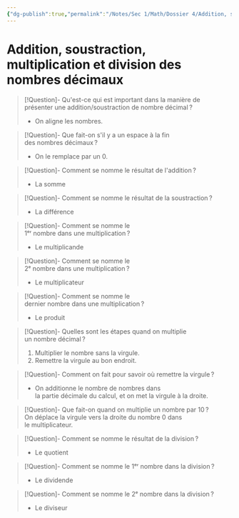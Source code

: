 ```yaml
---
{"dg-publish":true,"permalink":"/Notes/Sec 1/Math/Dossier 4/Addition, soustraction, multiplication et division des nombres décimaux/"}
---
```


# Addition, soustraction, multiplication et division des nombres décimaux

>[!Question]- Qu'est-ce qui est important dans la manière de présenter une addition/soustraction de nombre décimal ?
>- On aligne les nombres.

>[!Question]- Que fait-on s'il y a un espace à la fin des nombres décimaux ?
>- On le remplace par un 0.

>[!Question]- Comment se nomme le résultat de l'addition ?
>- La somme

>[!Question]- Comment se nomme le résultat de la soustraction ?
>- La différence

>[!Question]- Comment se nomme le 1ᵉʳ nombre dans une multiplication ?
>- Le multiplicande

>[!Question]- Comment se nomme le 2ᵉ nombre dans une multiplication ?
>- Le multiplicateur

>[!Question]- Comment se nomme le dernier nombre dans une multiplication ?
>- Le produit

>[!Question]- Quelles sont les étapes quand on multiplie un nombre décimal ?
>1. Multiplier le nombre sans la virgule.
>2. Remettre la virgule au bon endroit.

>[!Question]- Comment on fait pour savoir où remettre la virgule ?
>- On additionne le nombre de nombres dans la partie décimale du calcul, et on met la virgule à la droite.

>[!Question]- Que fait-on quand on multiplie un nombre par 10 ?
On déplace la virgule vers la droite du nombre 0 dans le multiplicateur.

>[!Question]- Comment se nomme le résultat de la division ?
>- Le quotient

>[!Question]- Comment se nomme le 1ᵉʳ nombre dans la division ?
>- Le dividende

>[!Question]- Comment se nomme le 2ᵉ nombre dans la division ?
>- Le diviseur

